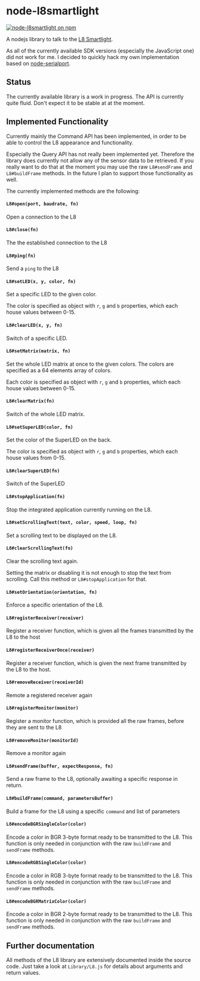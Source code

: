 # node-l8smartlight

[![node-l8smartlight on npm](http://img.shields.io/npm/v/l8smartlight.svg)](https://www.npmjs.org/package/l8smartlight)

A nodejs library to talk to the [L8 Smartlight](http://www.l8smartlight.com/).

As all of the currently available SDK versions (especially the JavaScript one)
did not work for me. I decided to quickly hack my own implementation based on
[node-serialport](https://github.com/voodootikigod/node-serialport).


## Status

The currently available library is a work in progress. The API is currently
quite fluid. Don't expect it to be stable at at the moment.

## Implemented Functionality

Currently mainly the Command API has been implemented, in order to be able to
control the L8 appearance and functionality.

Especially the Query API has not really been implemented yet. Therefore the
library does currently not allow any of the sensor data to be retrieved. If you
really want to do that at the moment you may use the raw `L8#sendFrame` and
`L8#buildFrame` methods. In the future I plan to support those functionality as
well.

The currently implemented methods are the following:

#### `L8#open(port, baudrate, fn)`
Open a connection to the L8

#### `L8#close(fn)`
The the established connection to the L8

#### `L8#ping(fn)`
Send a `ping` to the L8

#### `L8#setLED(x, y, color, fn)`
Set a specific LED to the given color.

The color is specified as object with `r`, `g` and `b` properties, which each house
values between 0-15.

#### `L8#clearLED(x, y, fn)`
Switch of a specific LED.

#### `L8#setMatrix(matrix, fn)`
Set the whole LED matrix at once to the given colors.
The colors are specified as a 64 elements array of colors.

Each color is specified as object with `r`, `g` and `b` properties, which each house
values between 0-15.

#### `L8#clearMatrix(fn)`
Switch of the whole LED matrix.

#### `L8#setSuperLED(color, fn)`
Set the color of the SuperLED on the back.

The color is specified as object with `r`, `g` and `b` properties, which each house
values from 0-15.

#### `L8#clearSuperLED(fn)`
Switch of the SuperLED

#### `L8#stopApplication(fn)`
Stop the integrated application currently running on the L8.

#### `L8#setScrollingText(text, color, speed, loop, fn)`
Set a scrolling text to be displayed on the L8.

#### `L8#clearScrollingText(fn)`
Clear the scrolling text again.

Setting the matrix or disabling it is not enough to stop the text from
scrolling. Call this method or `L8#stopApplication` for that.

#### `L8#setOrientation(orientation, fn)`
Enforce a specific orientation of the L8.

#### `L8#registerReceiver(receiver)`
Register a receiver function, which is given all the frames transmitted by the
L8 to the host

#### `L8#registerReceiverOnce(receiver)`
Register a receiver function, which is given the next frame transmitted by the
L8 to the host.

#### `L8#removeReceiver(receiverId)`
Remote a registered receiver again

#### `L8#registerMonitor(monitor)`
Register a monitor function, which is provided all the raw frames, before they
are sent to the L8

#### `L8#removeMonitor(monitorId)`
Remove a monitor again

#### `L8#sendFrame(buffer, expectResponse, fn)`
Send a raw frame to the L8, optionally awaiting a specific response in return.

#### `L8#buildFrame(command, parametersBuffer)`
Build a frame for the L8 using a specific `command` and list of parameters

#### `L8#encodeBGRSingleColor(color)`
Encode a color in BGR 3-byte format ready to be transmitted to the L8.
This function is only needed in conjunction with the raw `buildFrame` and
`sendFrame` methods.

#### `L8#encodeRGBSingleColor(color)`
Encode a color in RGB 3-byte format ready to be transmitted to the L8.
This function is only needed in conjunction with the raw `buildFrame` and
`sendFrame` methods.

#### `L8#encodeBGRMatrixColor(color)`
Encode a color in BGR 2-byte format ready to be transmitted to the L8.
This function is only needed in conjunction with the raw `buildFrame` and
`sendFrame` methods.

## Further documentation

All methods of the L8 library are extensively documented inside the source
code. Just take a look at `Library/L8.js` for details about arguments and
return values.
